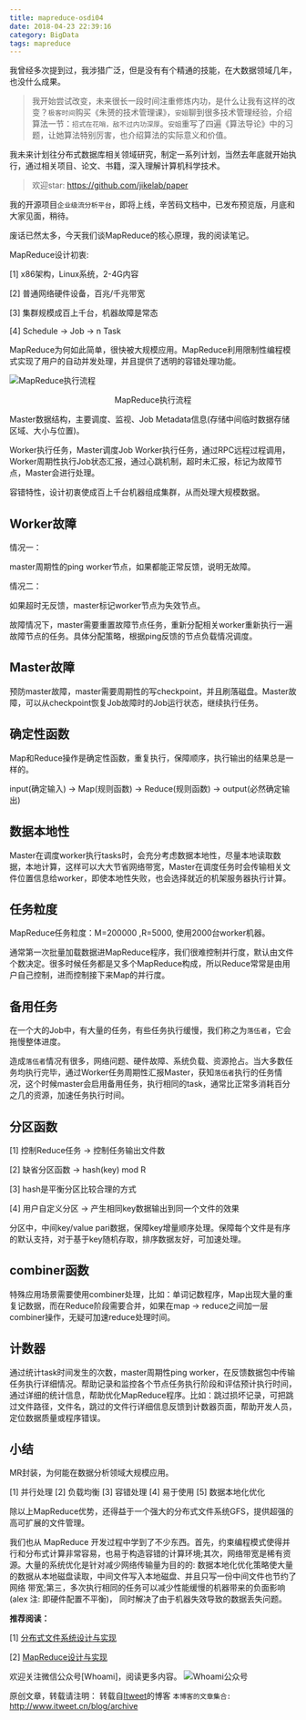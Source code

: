 ```yaml
---
title: mapreduce-osdi04
date: 2018-04-23 22:39:16
category: BigData
tags: mapreduce
---
```

我曾经多次提到过，我涉猎广泛，但是没有有个精通的技能，在大数据领域几年，也没什么成果。

> 我开始尝试改变，未来很长一段时间注重修炼内功，是什么让我有这样的改变？`极客时间`购买《朱赟的技术管理课》，`安姐`聊到很多技术管理经验，介绍算法一节：`招式在花哨，敌不过内功深厚`。`安姐`重写了四遍《算法导论》中的习题，让她算法特别厉害，也介绍算法的实际意义和价值。

我未来计划往分布式数据库相关领域研究，制定一系列计划，当然去年底就开始执行，通过相关项目、论文、书籍，深入理解计算机科学技术。

> 欢迎star:  https://github.com/jikelab/paper

我的开源项目`企业级流分析平台`，即将上线，辛苦码文档中，已发布预览版，月底和大家见面，稍待。

废话已然太多，今天我们谈MapReduce的核心原理，我的阅读笔记。

MapReduce设计初衷:

[1] x86架构，Linux系统，2-4G内容

[2] 普通网络硬件设备，百兆/千兆带宽

[3] 集群规模成百上千台，机器故障是常态

[4] Schedule -> Job -> n Task

MapReduce为何如此简单，很快被大规模应用。MapReduce利用限制性编程模式实现了用户的自动并发处理，并且提供了透明的容错处理功能。

![MapReduce执行流程](https://github.com/jikelab/paper/raw/master/research/img/mapreduce_overview.png)
<center>MapReduce执行流程</center>

Master数据结构，主要调度、监视、Job Metadata信息(存储中间临时数据存储区域、大小与位置)。

Worker执行任务，Master调度Job Worker执行任务，通过RPC远程过程调用，Worker周期性执行Job状态汇报，通过心跳机制，超时未汇报，标记为故障节点，Master会进行处理。

容错特性，设计初衷使成百上千台机器组成集群，从而处理大规模数据。

## Worker故障

情况一：

master周期性的ping worker节点，如果都能正常反馈，说明无故障。

情况二：

如果超时无反馈，master标记worker节点为失效节点。

故障情况下，master需要重置故障节点任务，重新分配相关worker重新执行一遍故障节点的任务。具体分配策略，根据ping反馈的节点负载情况调度。

## Master故障

预防master故障，master需要周期性的写checkpoint，并且刷落磁盘。Master故障，可以从checkpoint恢复Job故障时的Job运行状态，继续执行任务。

## 确定性函数

Map和Reduce操作是确定性函数，重复执行，保障顺序，执行输出的结果总是一样的。

input(确定输入) -> Map(规则函数) -> Reduce(规则函数) -> output(必然确定输出)

## 数据本地性

Master在调度worker执行tasks时，会充分考虑数据本地性，尽量本地读取数据，本地计算，这样可以大大节省网络带宽，Master在调度任务时会传输相关文件位置信息给worker，即使本地性失败，也会选择就近的机架服务器执行计算。

## 任务粒度

MapReduce任务粒度：M=200000 ,R=5000, 使用2000台worker机器。

通常第一次批量加载数据进MapReduce程序，我们很难控制并行度，默认由文件个数决定。很多时候任务都是又多个MapReduce构成，所以Reduce常常是由用户自己控制，进而控制接下来Map的并行度。

## 备用任务

在一个大的Job中，有大量的任务，有些任务执行缓慢，我们称之为`落伍者`，它会拖慢整体进度。

造成`落伍者`情况有很多，网络问题、硬件故障、系统负载、资源抢占。当大多数任务均执行完毕，通过Worker任务周期性汇报Master，获知`落伍者`执行的任务情况，这个时候master会启用备用任务，执行相同的task，通常比正常多消耗百分之几的资源，加速任务执行时间。

## 分区函数

[1] 控制Reduce任务 -> 控制任务输出文件数

[2] 缺省分区函数 -> hash(key) mod R

[3] hash是平衡分区比较合理的方式

[4] 用户自定义分区 -> 产生相同key数据输出到同一个文件的效果

分区中，中间key/value pari数据，保障key增量顺序处理。保障每个文件是有序的默认支持，对于基于key随机存取，排序数据友好，可加速处理。

## combiner函数

特殊应用场景需要使用combiner处理，比如：单词记数程序，Map出现大量的重复记数据，而在Reduce阶段需要合并，如果在map -> reduce之间加一层combiner操作，无疑可加速reduce处理时间。

## 计数器

通过统计task时间发生的次数，master周期性ping worker，在反馈数据包中传输任务执行详细情况。帮助记录和监控各个节点任务执行阶段和评估预计执行时间，通过详细的统计信息，帮助优化MapReduce程序。比如：跳过损坏记录，可把跳过文件路径，文件名，跳过的文件行详细信息反馈到计数器页面，帮助开发人员，定位数据质量或程序错误。

## 小结

MR封装，为何能在数据分析领域大规模应用。

[1] 并行处理 [2] 负载均衡 [3] 容错处理 [4] 易于使用 [5] 数据本地化优化

除以上MapReduce优势，还得益于一个强大的分布式文件系统GFS，提供超强的高可扩展的文件管理。

我们也从 MapReduce 开发过程中学到了不少东西。首先，约束编程模式使得并行和分布式计算非常容易，也易于构造容错的计算环境;其次，网络带宽是稀有资源。大量的系统优化是针对减少网络传输量为目的的: 数据本地化优化策略使大量的数据从本地磁盘读取，中间文件写入本地磁盘、并且只写一份中间文件也节约了网络 带宽;第三，多次执行相同的任务可以减少性能缓慢的机器带来的负面影响(alex 注: 即硬件配置不平衡)， 同时解决了由于机器失效导致的数据丢失问题。

**推荐阅读：**

[1] [分布式文件系统设计与实现](http://itweet.cn/blog/2018/04/20/distributed-file-system-design)

[2] [MapReduce设计与实现](http://itweet.cn/blog/2018/04/23/mapreduce-osdi04)

欢迎关注微信公众号[Whoami]，阅读更多内容。
![Whoami公众号](https://github.com/itweet/labs/raw/master/common/img/weixin_public.gif)

原创文章，转载请注明： 转载自[Itweet](http://www.itweet.cn)的博客
`本博客的文章集合:` http://www.itweet.cn/blog/archive